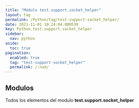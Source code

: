```yaml
---
title: "Módulo test.support.socket_helper"
layout: tag
permalink: /Python/tag/test-support-socket_helper/
date: 2021-11-01 10:24:04.000530
key: Python.test.support.socket_helper
sidebar: 
  nav: python
aside: 
  toc: true
pagination: 
  enabled: true
  tag: "test-support-socket_helper"
  permalink: /:num/
---
```


<h2>Modulos</h2>
Todos los elementos del modulo <strong>test.support.socket_helper</strong>
